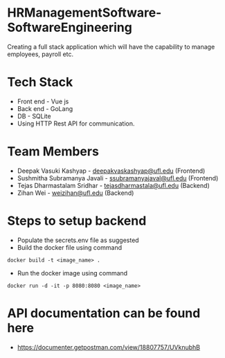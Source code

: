 # HRManagementSoftware-SoftwareEngineering
Creating a full stack application which will have the capability to manage employees, payroll etc.

# Tech Stack
* Front end - Vue js
* Back end - GoLang
* DB - SQLite
* Using HTTP Rest API for communication.

# Team Members
* Deepak Vasuki Kashyap - deepakvaskashyap@ufl.edu (Frontend)
* Sushmitha Subramanya Javali - ssubramanyajaval@ufl.edu (Frontend)
* Tejas Dharmastalam Sridhar - tejasdharmastala@ufl.edu (Backend)
* Zihan Wei - weizihan@ufl.edu (Backend)

# Steps to setup backend
* Populate the secrets.env file as suggested
* Build the docker file using command
```
docker build -t <image_name> .
```
* Run the docker image using command
```
docker run -d -it -p 8080:8080 <image_name>
```

# API documentation can be found here
* https://documenter.getpostman.com/view/18807757/UVknubhB

